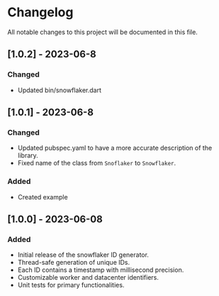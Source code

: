 # Changelog

All notable changes to this project will be documented in this file.

## [1.0.2] - 2023-06-8

### Changed

- Updated bin/snowflaker.dart

## [1.0.1] - 2023-06-8

### Changed

- Updated pubspec.yaml to have a more accurate description of the library.
- Fixed name of the class from `Snoflaker` to `Snowflaker`.

### Added

- Created example

## [1.0.0] - 2023-06-08

### Added

- Initial release of the snowflaker ID generator.
- Thread-safe generation of unique IDs.
- Each ID contains a timestamp with millisecond precision.
- Customizable worker and datacenter identifiers.
- Unit tests for primary functionalities.
